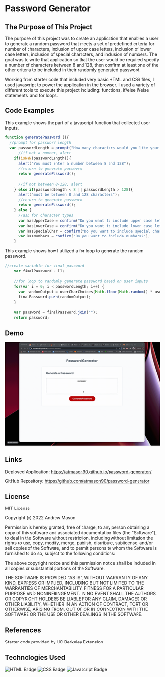 # Password Generator

## The Purpose of This Project

The purpose of this project was to create an application that enables a user to generate a random password that meets a set of predefined criteria for number of characters, inclusion of upper case letters, inclusion of lower case letters, inclusion of special characters, and inclusion of numbers. The goal was to write that application so that the user would be required specify a number of characters between 8 and 128, then confirm at least one of the other criteria to be included in their randomly generated password.

Working from starter code that included very basic HTML and CSS files, I used javascript to power the application in the browser. I used a variety of different tools to execute this project including: functions, if/else if/else statements, and for loops.

## Code Examples

This example shows the part of a javascript function that collected user inputs.
```js
function generatePassword (){
  //prompt for password length
  var passwordLength = prompt("How many characters would you like your password to be?", "must be between 8 and 128 characters");
      //if not a number, alert
    if(isNaN(passwordLength)){
      alert("You must enter a number between 8 and 128");
      //return to generate password
      return generatePassword();
    
      //if not between 8-128, alert
    } else if(passwordLength < 8 || passwordLength > 128){
      alert("must be between 8 and 128 characters");
      //return to generate password
      return generatePassword();
    } else {
      //ask for character types
      var hasUpperCase = confirm("Do you want to include upper case letters?");
      var hasLowerCase = confirm("Do you want to include lower case letters?");
      var hasSpecialChar = confirm("Do you want to include special characters?");
      var hasNumbers = confirm("Do you want to include numbers?");
    }
```

This example shows how I utilized a for loop to generate the random password.
```js
//create variable for final password
    var finalPassword = [];

    //for loop to randomly generate password based on user inputs
    for(var i = 0; i < passwordLength; i++) {
      var randomOutput = userCharChoices[Math.floor(Math.random() * userCharChoices.length)];
      finalPassword.push(randomOutput);
    }

    var password = finalPassword.join("");
    return password;
```

## Demo

![Demo of password generator](assets/demo.gif)

## Links

Deployed Application:
https://atmason90.github.io/password-generator/

GitHub Repository:
https://github.com/atmason90/password-generator

## License

MIT License

Copyright (c) 2022 Andrew Mason

Permission is hereby granted, free of charge, to any person obtaining a copy
of this software and associated documentation files (the "Software"), to deal
in the Software without restriction, including without limitation the rights
to use, copy, modify, merge, publish, distribute, sublicense, and/or sell
copies of the Software, and to permit persons to whom the Software is
furnished to do so, subject to the following conditions:

The above copyright notice and this permission notice shall be included in all
copies or substantial portions of the Software.

THE SOFTWARE IS PROVIDED "AS IS", WITHOUT WARRANTY OF ANY KIND, EXPRESS OR
IMPLIED, INCLUDING BUT NOT LIMITED TO THE WARRANTIES OF MERCHANTABILITY,
FITNESS FOR A PARTICULAR PURPOSE AND NONINFRINGEMENT. IN NO EVENT SHALL THE
AUTHORS OR COPYRIGHT HOLDERS BE LIABLE FOR ANY CLAIM, DAMAGES OR OTHER
LIABILITY, WHETHER IN AN ACTION OF CONTRACT, TORT OR OTHERWISE, ARISING FROM,
OUT OF OR IN CONNECTION WITH THE SOFTWARE OR THE USE OR OTHER DEALINGS IN THE
SOFTWARE.

## References

Starter code provided by UC Berkeley Extension

## Technologies Used

![HTML Badge](https://img.shields.io/badge/Language-<HTML>-<BLUE>)
![CSS Badge](https://img.shields.io/badge/Language-<CSS>-<RED>)
![Javascript Badge](https://img.shields.io/badge/Language-<Javascript>-<YELLOW>)
